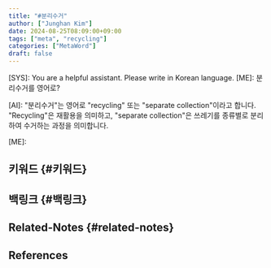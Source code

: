 ```yaml
---
title: "#분리수거"
author: ["Junghan Kim"]
date: 2024-08-25T08:09:00+09:00
tags: ["meta", "recycling"]
categories: ["MetaWord"]
draft: false
---
```


<div class="ai">

[SYS]: You are a helpful assistant. Please write in Korean language. [ME]: 분리수거를 영어로?

[AI]: "분리수거"는 영어로 "recycling" 또는 "separate collection"이라고 합니다. "Recycling"은 재활용을 의미하고, "separate collection"은 쓰레기를 종류별로 분리하여 수거하는 과정을 의미합니다.

[ME]:

</div>


## 키워드 {#키워드}


## 백링크 {#백링크}


## Related-Notes {#related-notes}

## References

<style>.csl-entry{text-indent: -1.5em; margin-left: 1.5em;}</style><div class="csl-bib-body">
</div>
